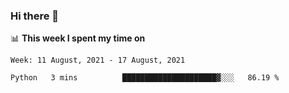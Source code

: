 ### Hi there 👋

📊 __This week I spent my time on__
<!--START_SECTION:waka-->
```text
Week: 11 August, 2021 - 17 August, 2021

Python   3 mins          █████████████████████▓░░░   86.19 % 
```
<!--END_SECTION:waka-->
<!--
**SREEHARI-M-S/SREEHARI-M-S** is a ✨ _special_ ✨ repository because its `README.md` (this file) appears on your GitHub profile.

Here are some ideas to get you started:

- 🔭 I’m currently working on ...
- 🌱 I’m currently learning ...
- 👯 I’m looking to collaborate on ...
- 🤔 I’m looking for help with ...
- 💬 Ask me about ...
- 📫 How to reach me: ...
- 😄 Pronouns: ...
- ⚡ Fun fact: ...
-->
